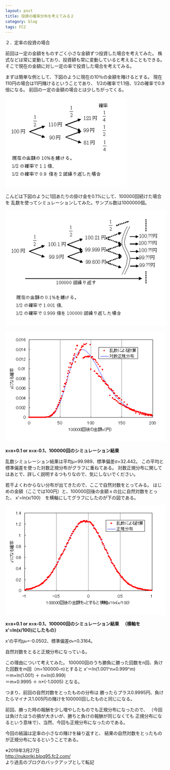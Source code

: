 ```yaml
---
layout: post
title: 投資の確率分布を考えてみる２
category: blog
tags: FC2
---
```


２．定率の投資の場合

前回は一定の金額をものすごく小さな金額ずつ投資した場合を考えてみた。 
株式などは常に変動しており、投資額も常に変動していると考えることもできる。 
そこで現在の金額に対し一定の率で投資した場合を考えてみる。

まずは簡単な例として、下図のように現在の10％の金額を賭けるとする。 
現在110円の場合は11円賭けるということであり、 
1/2の確率で1.1倍、1/2の確率で0.9倍になる。 
前回の一定の金額の場合とは少しちがってくる。

![image](/images/2008nukoriki/mniko2.gif)


こんどは下図のように1回あたりの掛け金を0.1%にして、100000回続けた場合を 
乱数を使ってシミュレーションしてみた。サンプル数は1000000個。

![image](/images/2008nukoriki/mniko3.gif)

![image](/images/2008nukoriki/niko3.gif)

<strong>x=x+0.1 or x=x-0.1、100000回のシミュレーション結果</strong> 

乱数シミュレーション結果は平均&mu;=99.989、標準偏差&sigma;=32.442。 
この平均と標準偏差を使った対数正規分布がグラフに重ねてある。 
対数正規分布に関してはあとで、詳しく説明するつもりなので、気にしないでください。 

若干よくわからない分布が出てきたので、ここで自然対数をとってみる。 
はじめの金額（ここでは100円）と、100000回後の金額ｘの比に自然対数をとった、 
x'=ln(x/100)　を横軸にしてグラフにしたのが下の図である。 

![image](/images/2008nukoriki/niko3log.gif)

<strong>x=x+0.1 or x=x-0.1、100000回のシミュレーション結果
　（横軸をx'=ln(x/100)にしたもの）</strong> 

x'の平均&mu;<span style="font-size:x-small;">e</span>=-0.0502、標準偏差&sigma;<span style="font-size:x-small;">e</span>=0.3164。

自然対数をとると正規分布になっている。

この理由について考えてみた。
100000回のうち勝負に勝った回数をn回、負けた回数をm回（m=100000-n)とすると
x'＝ln(1.001^n×0.999^m)  
 ＝m×ln(1.001) ＋ n×ln(0.999)  
 ＝m×0.9995 ＋ n×(-1.0005)    となる。

つまり、前回の自然対数をとったものの分布は
勝ったらプラス0.9995円、負けたらマイナス1.005円の賭けを100000回したものと同じになる。

前回、勝った時の報酬を少し増やしたものでも正規分布になったので、
（今回は負けたほうの損が大きいが、勝ちと負けの報酬が同じなくても
正規分布になるという意味で）、当然、今回も正規分布になったのである。


今回の結論は定率の小さなの賭けを繰り返すと、
結果の自然対数をとったものが正規分布になるということである。

※2019年3月27日  
http://nukoriki.blog95.fc2.com/  
より過去のブログのバックアップとして転記
